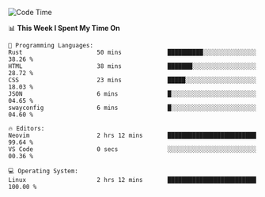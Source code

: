<!-- [![Top Langs](https://github-readme-stats.vercel.app/api/top-langs/?username=gagahsyuja&theme=dracula&hide_border=true&border_radius=7)](https://github.com/anuraghazra/github-readme-stats) -->

<!--START_SECTION:waka-->
![Code Time](http://img.shields.io/badge/Code%20Time-285%20hrs%2029%20mins-blue)

📊 **This Week I Spent My Time On** 

```text
💬 Programming Languages: 
Rust                     50 mins             ██████████░░░░░░░░░░░░░░░   38.26 % 
HTML                     38 mins             ███████░░░░░░░░░░░░░░░░░░   28.72 % 
CSS                      23 mins             █████░░░░░░░░░░░░░░░░░░░░   18.03 % 
JSON                     6 mins              █░░░░░░░░░░░░░░░░░░░░░░░░   04.65 % 
swayconfig               6 mins              █░░░░░░░░░░░░░░░░░░░░░░░░   04.60 % 

🔥 Editors: 
Neovim                   2 hrs 12 mins       █████████████████████████   99.64 % 
VS Code                  0 secs              ░░░░░░░░░░░░░░░░░░░░░░░░░   00.36 % 

💻 Operating System: 
Linux                    2 hrs 12 mins       █████████████████████████   100.00 % 
```


<!--END_SECTION:waka-->
